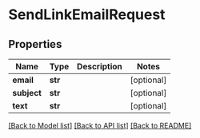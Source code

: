 # SendLinkEmailRequest

## Properties

Name | Type | Description | Notes
------------ | ------------- | ------------- | -------------
**email** | **str** |  | [optional] 
**subject** | **str** |  | [optional] 
**text** | **str** |  | [optional] 

[[Back to Model list]](../#documentation-for-models) [[Back to API list]](../#documentation-for-api-endpoints) [[Back to README]](../)


